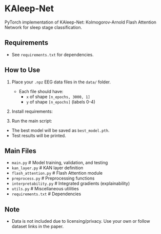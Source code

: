 # KAleep-Net

PyTorch implementation of KAleep-Net: Kolmogorov-Arnold Flash Attention Network for sleep stage classification.

## Requirements

- See `requirements.txt` for dependencies.

## How to Use

1. Place your `.npz` EEG data files in the `data/` folder.
   - Each file should have:
     - `x` of shape `[n_epochs, 3000, 1]`
     - `y` of shape `[n_epochs]` (labels 0-4)

2. Install requirements:

3. Run the main script:
- The best model will be saved as `best_model.pth`.
- Test results will be printed.

## Main Files

- `main.py`             # Model training, validation, and testing
- `kan_layer.py`        # KAN layer definition
- `flash_attention.py`  # Flash Attention module
- `preprocess.py`       # Preprocessing functions
- `interpretability.py` # Integrated gradients (explainability)
- `utils.py`            # Miscellaneous utilities
- `requirements.txt`    # Dependencies

## Note

- Data is not included due to licensing/privacy. Use your own or follow dataset links in the paper.
